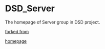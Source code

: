 # DSD_Server
The homepage of Server group in DSD project.

[forked from](https://snowsmihoyo.github.io/DSD_project/)

[homepage](https://hocriser01.github.io/DSD_Server/)
